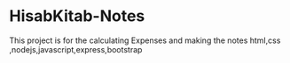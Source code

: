 # HisabKitab-Notes
This project  is for the calculating Expenses and making the notes 
html,css ,nodejs,javascript,express,bootstrap
